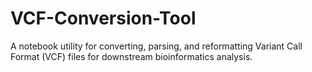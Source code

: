 # VCF-Conversion-Tool
A notebook utility for converting, parsing, and reformatting Variant Call Format (VCF) files for downstream bioinformatics analysis.

